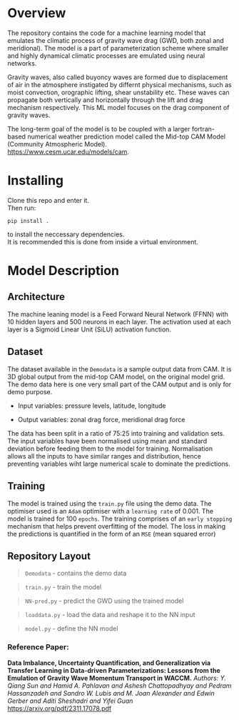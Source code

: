 # Overview
The repository contains the code for a machine learning model that emulates the climatic process of gravity wave drag (GWD, both zonal and meridional). The model is a part of parameterization scheme where smaller and highly dynamical climatic processes are emulated using neural networks. 

Gravity waves, also called buyoncy waves are formed due to displacement of air in the atmosphere instigated by differnt physical mechanisms, such as moist convection, orographic lifting, shear unstability etc. These waves can propagate both vertically and horizontally through the lift and drag mechanism respectively. This ML model focuses on the drag component of gravity waves.

The long-term goal of the model is to be coupled with a larger fortran-based numerical weather prediction model called the Mid-top CAM Model (Community Atmospheric Model).  
https://www.cesm.ucar.edu/models/cam.

# Installing
Clone this repo and enter it.\
Then run:
```
pip install .
```
to install the neccessary dependencies.\
It is recommended this is done from inside a virtual environment.

# Model Description

## Architecture
The machine leaning model is a Feed Forward Neural Network (FFNN) with 10 hidden layers and 500 neurons in 
each layer. The activation used at each layer is a Sigmoid Linear Unit (SiLU) activation function.

## Dataset
The dataset available in the `Demodata` is a sample output data from CAM. It is 3D global output from the mid-top CAM model, on the original model grid. The demo data here is one very small part of the CAM output and is only for demo purpose.

- Input variables: pressure levels, latitude, longitude

- Output variables: zonal drag force, meridional drag force

The data has been split in a ratio of 75:25 into training and validation sets. The input variables have been normalised using mean and standard deviation before feeding them to the model for training. Normalisation allows all the inputs to have similar ranges and distribution, hence preventing variables wiht large numerical scale to dominate the predictions.

## Training
The model is trained using the `train.py` file using the demo data. The optimiser used is an `Adam` optimiser with a `learning rate` of 0.001. The model is trained for 100 `epochs`. The training comprises of an `early stopping` mechanism that helps prevent overfitting of the model. The loss in making the predictions is quantified in the form of an `MSE` (mean squared error) 

## Repository Layout

> `Demodata` - contains the demo data

> `train.py` - train the model

> `NN-pred.py` - predict the GWD using the trained model

> `loaddata.py` - load the data and reshape it to the NN input

> `model.py` - define the NN model


<!-- 
# data loader
load 3D CAM data and reshaping them to the NN input.

# Using a FNN to train and predict the GWD
train.py train the files and generate the weights for NN.

NN-pred.py load the weights and do prediction.

# Coupling ? future work
replace original GWD scheme in WACCM with this emulator.

a. the emulator can be trained offline

b. training the emulator online --> 



### Reference Paper:

**Data Imbalance, Uncertainty Quantification, and Generalization via Transfer Learning in Data-driven Parameterizations: Lessons from the Emulation of Gravity Wave Momentum Transport in WACCM.** 
*Authors: Y. Qiang Sun and Hamid A. Pahlavan and Ashesh Chattopadhyay and Pedram Hassanzadeh and Sandro W. Lubis and M. Joan Alexander and Edwin Gerber and Aditi Sheshadri and Yifei Guan*
https://arxiv.org/pdf/2311.17078.pdf